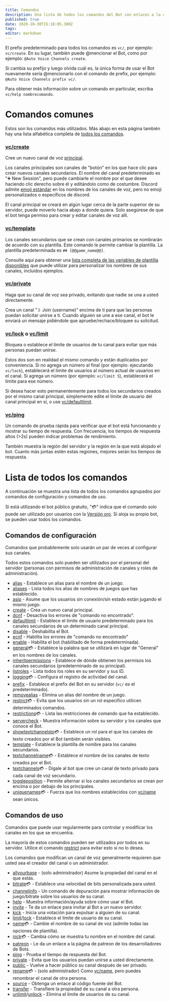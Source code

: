 ```yaml
---
title: Comandos
description: Una lista de todos los comandos del Bot con enlaces a la documentación más detallada para cada uno.
published: true
date: 2020-10-30T15:18:05.300Z
tags: 
editor: markdown
---
```


El prefix predeterminado para todos los comandos es `vc/`, por ejemplo: `vc/create`. En su lugar, también puede @mencionar el Bot, como por ejemplo: `@Auto Voice Channels create`.

Si cambia su prefijo y luego olvida cuál es, la única forma de usar el Bot nuevamente sería @mencionarlo con el comando de prefix, por ejemplo: `@Auto Voice Channels prefix vc/`.

Para obtener más información sobre un comando en particular, escriba `vc/help nombrecomando`.


#  Comandos comunes

Estos son los comandos más utilizados. Más abajo en esta página también hay una lista alfabética completa de [todos los comandos](/commands#lista-de-todos-los-comandos).


### [vc/create](/commands/create)
Cree un nuevo canal de voz [principal](/how-it-works#canales-principales-y-secundarios).

Los canales principales son canales de "botón" en los que hace clic para crear nuevos canales secundarios. El nombre del canal predeterminado es "➕ New Session", pero puede cambiarle el nombre por el que desee haciendo clic derecho sobre él y editándolo como de costumbre. Discord admite [emoji estándar](http://www.unicode.org/emoji/charts/full-emoji-list.html) en los nombres de los canales de voz, pero no emoji personalizados o específicos de discord.

El canal principal se creará en algún lugar cerca de la parte superior de su servidor, puede moverlo hacia abajo a donde quiera. Solo asegúrese de que el bot tenga permiso para crear y editar canales de voz allí.


### [vc/template](/commands/template)
Los canales secundarios que se crean con canales primarios se nombrarán de acuerdo con su plantilla. Este comando le permite cambiar la plantilla. La plantilla predeterminada es `## [@@game_name@@]`.

Consulte aquí para obtener una [lista completa de las variables de plantilla disponibles](/commands/template) que puede utilizar para personalizar los nombres de sus canales, incluidos ejemplos.


### [vc/private](/commands/private)
Haga que su canal de voz sea privado, evitando que nadie se una a usted directamente.

Crea un canal "⇩ Join (username)" encima de ti para que las personas puedan solicitar unirse a ti. Cuando alguien se une a ese canal, el bot le enviará un mensaje pidiéndole que apruebe/rechace/bloquee su solicitud.


### [vc/lock](/commands/limit) o [vc/limit](/commands/limit)
Bloquea o establece el límite de usuarios de tu canal para evitar que más personas puedan unirse.

Estos dos son en realidad el mismo comando y están duplicados por conveniencia. Si no agrega un número al final (por ejemplo: ejecutando `vc/lock`), establecerá el límite de usuarios al número actual de usuarios en el canal. Si agrega un número (por ejemplo: `vc/limit 5`), establecerá el límite para ese número.

Si desea hacer esto permanentemente para todos los secundarios creados por el mismo canal principal, simplemente edite el límite de usuario del canal principal en sí, o use [vc/defaultlimit](/commands/defaultlimit).


### [vc/ping](/commands/ping)
Un comando de prueba rápida para verificar que el bot está funcionando y mostrar su tiempo de respuesta. Con frecuencia, los tiempos de respuesta altos (>2s) pueden indicar problemas de rendimiento.

También muestra la región del servidor y la región en la que está alojado el bot. Cuanto más juntas estén estas regiones, mejores serán los tiempos de respuesta.


# Lista de todos los comandos

A continuación se muestra una lista de todos los comandos agrupados por comandos de configuración y comandos de uso.

Si está utilizando el bot público gratuito, "💳" indica que el comando solo puede ser utilizado por usuarios con la [Versión oro](https://patreon.com/pixaal). Si aloja su propio bot, se pueden usar todos los comandos.

## Comandos de configuración

Comandos que probablemente solo usarán un par de veces al configurar sus canales.

Todos estos comandos solo pueden ser utilizados por el personal del servidor (personas con permisos de administración de canales y roles de administración).

* [alias](/commands/alias) - Establece un alias para el nombre de un juego.
* [aliases](/commands/aliases) - Lista todos los alias de nombres de juegos que has establecido.
* [asip](/commands/asip) - Asume que los usuarios sin conexión/sin estado están jugando el mismo juego.
* [create](/commands/create) - Crea un nuevo canal principal.
* [dcnf](/commands/dcnf) - Desactiva los errores de "comando no encontrado".
* [defaultlimit](/commands/defaultlimit) - Establece el límite de usuario predeterminado para los canales secundarios de un determinado canal principal.
* [disable](/commands/disable) - Deshabilita el Bot.
* [ecnf](/commands/ecnf) - Habilita los errores de "comando no encontrado"
* [enable](/commands/enable) - Habilita el bot (habilitado de forma predeterminada).
* [general](/commands/general)💳 - Establece la palabra que se utilizará en lugar de "General" en los nombres de los canales.
* [inheritpermissions](/commands/inheritpermissions) - Establece de dónde obtienen los permisos los canales secundarios (predeterminado de su principal).
* [listroles](/commands/listroles) - Lista todos los roles en su servidor y sus ID.
* [logging](/commands/logging)💳 - Configura el registro de actividad del canal.
* [prefix](/commands/prefix) - Establece el prefix del Bot en su servidor (`vc/` es el predeterminado).
* [removealias](/commands/removealias) - Elimina un alias del  nombre de un juego.
* [restrict](/commands/restrict)💳 - Evita que los usuarios sin un rol específico utilicen determinados comandos.
* [restrictions](/commands/restrictions)💳 - Lista las restricciones de comando que ha establecido.
* [servercheck](/commands/servercheck) - Muestra información sobre su servidor y los canales que conoce el Bot.
* [showtextchannelsto](/commands/showtextchannelsto)💳 - Establece un rol para el que los canales de texto creados por el Bot también serán visibles.
* [template](/commands/template) - Establece la plantilla de nombre para los canales secundarios.
* [textchannelname](/commands/textchannelname)💳 - Establece el nombre de los canales de texto creados por el Bot.
* [textchannels](/commands/textchannels)💳 - Dígale al bot que cree un canal de texto privado para cada canal de voz secundario.
* [toggleposition](/commands/toggleposition) - Permite alternar si los canales secundarios se crean por encima o por debajo de los principales.
* [uniquenames](/commands/uniquenames)💳 - Fuerza que los nombres establecidos con [vc/name](/commands/name) sean únicos.

## Comandos de uso

Comandos que puede usar regularmente para controlar y modificar los canales en los que se encuentra.

La mayoría de estos comandos pueden ser utilizados por todos en su servidor. Utilice el comando [restrict](/commands/restrict) para evitar esto si no lo desea.

Los comandos que modifican un canal de voz generalmente requieren que usted sea el creador del canal o un administrador.

* [allyourbase](/commands/allyourbase) - (solo administrador) Asume la propiedad del canal en el que estás.
* [bitrate](/commands/bitrate)💳 - Establece una velocidad de bits personalizada para usted.
* [channelinfo](/commands/channelinfo) - Un comando de depuración para mostrar información de juego/bitrate sobre los usuarios de su canal.
* [help](/commands/help) - Muestra información/ayuda sobre cómo usar el Bot.
* [invite](/commands/invite) - Te da un enlace para invitar al Bot a un nuevo servidor.
* [kick](/commands/kick) - Inicia una votación para expulsar a alguien de su canal.
* [limit](/commands/limit)/[lock](/commands/limit) - Establece el límite de usuario de su canal.
* [name](/commands/name)💳 - Cambie el nombre de su canal de voz (admite todas las opciones de plantilla).
* [nick](/commands/nick)💳 - Cambia cómo se muestra tu nombre en el nombre del canal.
* [patreon](/commands/patreon) - Le da un enlace a la página de patreon de los desarrolladores de Bots.
* [ping](/commands/ping) - Prueba el tiempo de respuesta del Bot.
* [private](/commands/private) - Evita que los usuarios puedan unirse a usted directamente.
* [public](/commands/public) - Vuelve a hacer público su canal después de ser privado.
* [rename](/commands/rename)💳 - (solo administrador) Como [vc/name](/commands/name), pero puedes renombrar el canal de otra persona.
* [source](/commands/source) - Obtenga un enlace al código fuente del Bot.
* [transfer](/commands/transfer) - Transfiere la propiedad de su canal a otra persona.
* [unlimit](/commands/unlimit)/[unlock](/commands/unlimit) - Elimina el límite de usuarios de su canal.